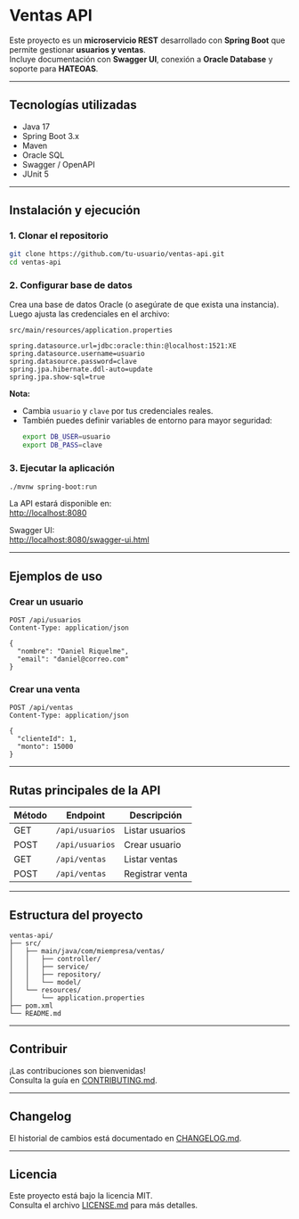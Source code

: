 #  Ventas API

Este proyecto es un **microservicio REST** desarrollado con **Spring Boot** que permite gestionar **usuarios y ventas**.  
Incluye documentación con **Swagger UI**, conexión a **Oracle Database** y soporte para **HATEOAS**.

---

## Tecnologías utilizadas
- Java 17
- Spring Boot 3.x
- Maven
- Oracle SQL
- Swagger / OpenAPI
- JUnit 5

---

## Instalación y ejecución

### 1. Clonar el repositorio
```bash
git clone https://github.com/tu-usuario/ventas-api.git
cd ventas-api
```

### 2. Configurar base de datos

Crea una base de datos Oracle (o asegúrate de que exista una instancia).  
Luego ajusta las credenciales en el archivo:

`src/main/resources/application.properties`

```properties
spring.datasource.url=jdbc:oracle:thin:@localhost:1521:XE
spring.datasource.username=usuario
spring.datasource.password=clave
spring.jpa.hibernate.ddl-auto=update
spring.jpa.show-sql=true
```

**Nota:**  
- Cambia `usuario` y `clave` por tus credenciales reales.  
- También puedes definir variables de entorno para mayor seguridad:
  ```bash
  export DB_USER=usuario
  export DB_PASS=clave
  ```

### 3. Ejecutar la aplicación
```bash
./mvnw spring-boot:run
```

La API estará disponible en:  
 [http://localhost:8080](http://localhost:8080)

Swagger UI:  
 [http://localhost:8080/swagger-ui.html](http://localhost:8080/swagger-ui.html)

---

##  Ejemplos de uso

### Crear un usuario
```http
POST /api/usuarios
Content-Type: application/json

{
  "nombre": "Daniel Riquelme",
  "email": "daniel@correo.com"
}
```

### Crear una venta
```http
POST /api/ventas
Content-Type: application/json

{
  "clienteId": 1,
  "monto": 15000
}
```

---

##  Rutas principales de la API

| Método | Endpoint        | Descripción                  |
|--------|-----------------|------------------------------|
| GET    | `/api/usuarios` | Listar usuarios              |
| POST   | `/api/usuarios` | Crear usuario                |
| GET    | `/api/ventas`   | Listar ventas                |
| POST   | `/api/ventas`   | Registrar venta              |

---

## Estructura del proyecto
```
ventas-api/
├── src/
│   ├── main/java/com/miempresa/ventas/
│   │   ├── controller/
│   │   ├── service/
│   │   ├── repository/
│   │   └── model/
│   └── resources/
│       └── application.properties
├── pom.xml
└── README.md
```

---

## Contribuir
¡Las contribuciones son bienvenidas!  
Consulta la guía en [CONTRIBUTING.md](CONTRIBUTING.md).

---

##  Changelog
El historial de cambios está documentado en [CHANGELOG.md](CHANGELOG.md).

---

##  Licencia
Este proyecto está bajo la licencia MIT.  
Consulta el archivo [LICENSE.md](LICENSE.md) para más detalles.
